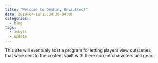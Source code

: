 ```yaml
---
title: "Welcome to Destiny Unvaulted!"
date: 2019-04-18T15:34:30-04:00
categories:
  - blog
tags:
  - Jekyll
  - update
---
```


This site will eventualy host a program for letting players view cutscenes that were sent to the content vault with there current characters and gear.
